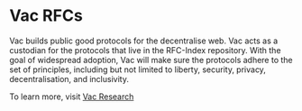 # Vac RFCs

Vac builds public good protocols for the decentralise web.
Vac acts as a custodian for the protocols that live in the RFC-Index repository.
With the goal of widespread adoption,
Vac will make sure the protocols adhere to the set of principles,
including but not limited to liberty, security, privacy, decentralisation, and inclusivity.

To learn more, visit [Vac Research](https://vac.dev/)
